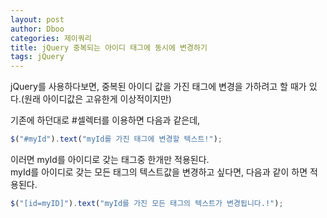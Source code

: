 ```yaml
---
layout: post
author: Dboo
categories: 제이쿼리
title: jQuery 중복되는 아이디 태그에 동시에 변경하기
tags: jQuery
---
```


jQuery를 사용하다보면, 중복된 아이디 값을 가진 태그에 변경을 가하려고 할 때가 있다.(원래 아이디값은 고유한게 이상적이지만)

기존에 하던대로 #셀렉터를 이용하면 다음과 같은데,

~~~javascript
$("#myId").text("myId를 가진 태그에 변경할 텍스트!");
~~~

이러면 myId를 아이디로 갖는 태그중 한개만 적용된다.  
myId를 아이디로 갖는 모든 태그의 텍스트값을 변경하고 싶다면, 다음과 같이 하면 적용된다.

~~~javascript
$("[id=myID]").text("myId를 가진 모든 태그의 텍스트가 변경됩니다.!");
~~~
